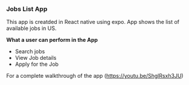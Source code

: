 ### Jobs List App

This app is creatded in React native using expo. App shows the list of available jobs in US.

**What a user can perform in the App**

- Search jobs
- View Job details
- Apply for the Job

For a complete walkthrough of the app (https://youtu.be/ShglRsxh3JU)
